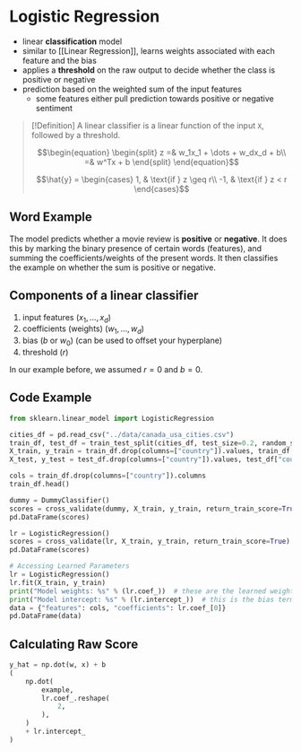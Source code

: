 # Logistic Regression
- linear **classification** model
- similar to [[Linear Regression]], learns weights associated with each feature and the bias
- applies a **threshold** on the raw output to decide whether the class is positive or negative
- prediction based on the weighted sum of the input features
	- some features either pull prediction towards positive or negative sentiment

> [!Definition]
> A linear classifier is a linear function of the input `X`, followed by a threshold. 
>
> $$\begin{equation}
> \begin{split}
> z =& w_1x_1 + \dots + w_dx_d + b\\
> =& w^Tx + b
> \end{split}
> \end{equation}$$
>
> $$\hat{y} = \begin{cases}
> 	1, & \text{if } z \geq r\\
>    -1, & \text{if } z < r 
>    \end{cases}$$
## Word Example
The model predicts whether a movie review is **positive** or **negative**. It does this by marking the binary presence of certain words (features), and summing the coefficients/weights of the present words. It then classifies the example on whether the sum is positive or negative.
## Components of a linear classifier

1. input features ($x_1, \dots, x_d$)
2. coefficients (weights) ($w_1, \dots, w_d$)
3. bias ($b$ or $w_0$) (can be used to offset your hyperplane)
4. threshold ($r$)

In our example before, we assumed $r=0$ and $b=0$.

## Code Example
```python
from sklearn.linear_model import LogisticRegression

cities_df = pd.read_csv("../data/canada_usa_cities.csv")
train_df, test_df = train_test_split(cities_df, test_size=0.2, random_state=123)
X_train, y_train = train_df.drop(columns=["country"]).values, train_df["country"].values
X_test, y_test = test_df.drop(columns=["country"]).values, test_df["country"].values

cols = train_df.drop(columns=["country"]).columns
train_df.head()

dummy = DummyClassifier()
scores = cross_validate(dummy, X_train, y_train, return_train_score=True)
pd.DataFrame(scores)

lr = LogisticRegression()
scores = cross_validate(lr, X_train, y_train, return_train_score=True)
pd.DataFrame(scores)

# Accessing Learned Parameters
lr = LogisticRegression()
lr.fit(X_train, y_train)
print("Model weights: %s" % (lr.coef_))  # these are the learned weights
print("Model intercept: %s" % (lr.intercept_))  # this is the bias term
data = {"features": cols, "coefficients": lr.coef_[0]}
pd.DataFrame(data)
```
## Calculating Raw Score
```python
y_hat = np.dot(w, x) + b
(
    np.dot(
        example,
        lr.coef_.reshape(
            2,
        ),
    )
    + lr.intercept_
)
```